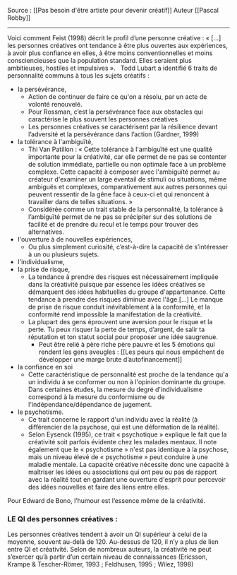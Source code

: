 Source : [[Pas besoin d'être artiste pour devenir créatif]]
Auteur [[Pascal Robby]]
***

Voici comment Feist (1998) décrit le profil d’une personne créative : « […] les personnes créatives ont tendance à être plus ouvertes aux expériences, à avoir plus confiance en elles, à être moins conventionnelles et moins consciencieuses que la population standard. Elles seraient plus ambitieuses, hostiles et impulsives ».   Todd Lubart a identifié 6 traits de personnalité communs à tous les sujets créatifs : 
- la persévérance, 
	-  Action de continuer de faire ce qu'on a résolu, par un acte de volonté renouvelé.
	-  Pour Rossman, c’est la persévérance face aux obstacles qui caractérise le plus souvent les personnes créatives
	-  Les personnes créatives se caractérisent par la résilience devant l’adversité et la persévérance dans l’action (Gardner, 1999)
- la tolérance à l'ambiguïté, 
	- Thi Van Patillon : « Cette tolérance à l'ambiguïté est une qualité importante pour la créativité, car elle permet de ne pas se contenter de solution immédiate, partielle ou non optimale face à un problème complexe. Cette capacité à composer avec l'ambiguïté permet au créateur d'examiner un large éventail de stimuli ou situations, même ambiguës et complexes, comparativement aux autres personnes qui peuvent ressentir de la gêne face à ceux-ci et qui renoncent à travailler dans de telles situations. »
	- Considérée comme un trait stable de la personnalité, la tolérance à l’ambiguïté permet de ne pas se précipiter sur des solutions de facilité et de prendre du recul et le temps pour trouver des alternatives.
- l'ouverture à de nouvelles expériences, 
	- Ou plus simplement curiosité, c’est-à-dire la capacité de s’intéresser à un ou plusieurs sujets.
- l'individualisme, 
- la prise de risque, 
	- La tendance à prendre des risques est nécessairement impliquée dans la créativité puisque par essence les idées créatives se démarquent des idées habituelles du groupe d'appartenance. Cette tendance à prendre des risques diminue avec l'âge.[...] Le manque de prise de risque conduit inévitablement à la conformité, et la conformité rend impossible la manifestation de la créativité. 
	- La plupart des gens éprouvent une aversion pour le risque et la perte. Tu peux risquer la perte de temps, d’argent, de salir ta réputation et ton statut social pour proposer une idée saugrenue.
		- Peut être relié à père riche père pauvre et les 5 émotions qui rendent les gens aveugles : [[Les peurs qui nous empêchent de développer une marge brute d’autofinancement]]
- la confiance en soi
	- Cette caractéristique de personnalité est proche de la tendance qu'a un individu à se conformer ou non à l'opinion dominante du groupe. Dans certaines études, la mesure du degré d'individualisme correspond à la mesure du conformisme ou de l'indépendance/dépendance de jugement.
- le psychotisme.
	- Ce trait concerne le rapport d'un individu avec la réalité (à différencier de la psychose, qui est une déformation de la réalité).
	- Selon Eysenck (1995), ce trait « psychotique » explique le fait que la créativité soit parfois évidente chez les malades mentaux. Il note également que le « psychotisme » n'est pas identique à la psychose, mais un niveau élevé de « psychotisme » peut conduire à une maladie mentale. La capacité créative nécessite donc une capacité à maîtriser les idées ou associations qui ont peu ou pas de rapport avec la réalité tout en gardant une ouverture d'esprit pour percevoir des idées nouvelles et faire des liens entre elles.

Pour Edward de Bono, l’humour est l’essence même de la créativité.


### LE QI des personnes créatives :
Les personnes créatives tendent à avoir un QI supérieur à celui de la moyenne, souvent au-delà de 120. Au-dessus de 120, il n’y a plus de lien entre QI et créativité. Selon de nombreux auteurs, la créativité ne peut s’exercer qu’à partir d’un certain niveau de connaissances (Ericsson, Krampe & Tescher-Römer, 1993 ; Feldhusen, 1995 ; Wilez, 1998)
